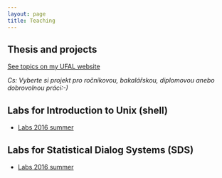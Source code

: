 ```yaml
---
layout: page
title: Teaching
---
```


## Thesis and projects
[See topics on my UFAL website](https://ufal.mff.cuni.cz/ondrej-platek#projects)


*Cs: Vyberte si projekt pro ročníkovou, bakalářskou, diplomovou anebo dobrovolnou práci:-)*

## Labs for Introduction to Unix (shell)
- [Labs 2016 summer](/2016/02/02/labs-unix/)


## Labs for Statistical Dialog Systems (SDS)
- [Labs 2016 summer](/2016/02/02/labs-sds/)

